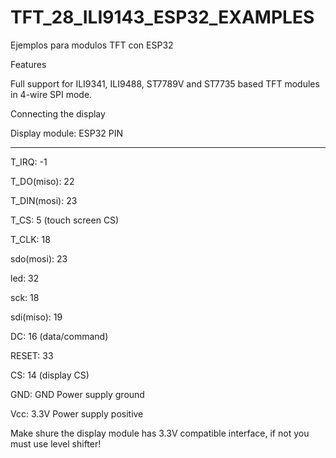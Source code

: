 # TFT_28_ILI9143_ESP32_EXAMPLES
Ejemplos para modulos TFT con ESP32

Features

Full support for ILI9341, ILI9488, ST7789V and ST7735 based TFT modules in 4-wire SPI mode. 


Connecting the display

Display module: ESP32 PIN 
--------------- ---------
T_IRQ:          -1

T_DO(miso):     22

T_DIN(mosi):    23

T_CS:            5 (touch screen CS)

T_CLK:          18

sdo(mosi):      23

led:            32

sck:            18

sdi(miso):      19

DC:             16 (data/command)

RESET:          33

CS:             14 (display CS)

GND:	          GND	Power supply ground

Vcc:            3.3V	Power supply positive

Make shure the display module has 3.3V compatible interface, if not you must use level shifter!

